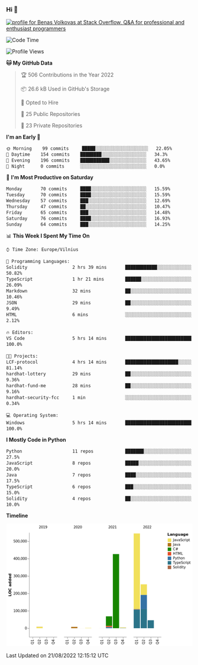 ### Hi 👋
<a href="https://stackoverflow.com/users/14954249/benas-volkovas"><img src="https://stackoverflow.com/users/flair/14954249.png?theme=dark" width="208" height="58" alt="profile for Benas Volkovas at Stack Overflow, Q&amp;A for professional and enthusiast programmers" title="profile for Benas Volkovas at Stack Overflow, Q&amp;A for professional and enthusiast programmers"></a>

<!--START_SECTION:waka-->
![Code Time](http://img.shields.io/badge/Code%20Time-809%20hrs%2052%20mins-blue)

![Profile Views](http://img.shields.io/badge/Profile%20Views-0-blue)

**🐱 My GitHub Data** 

> 🏆 506 Contributions in the Year 2022
 > 
> 📦 26.6 kB Used in GitHub's Storage 
 > 
> 💼 Opted to Hire
 > 
> 📜 25 Public Repositories 
 > 
> 🔑 23 Private Repositories  
 > 
**I'm an Early 🐤** 

```text
🌞 Morning    99 commits     █████░░░░░░░░░░░░░░░░░░░░   22.05% 
🌆 Daytime    154 commits    ████████░░░░░░░░░░░░░░░░░   34.3% 
🌃 Evening    196 commits    ███████████░░░░░░░░░░░░░░   43.65% 
🌙 Night      0 commits      ░░░░░░░░░░░░░░░░░░░░░░░░░   0.0%

```
📅 **I'm Most Productive on Saturday** 

```text
Monday       70 commits     ████░░░░░░░░░░░░░░░░░░░░░   15.59% 
Tuesday      70 commits     ████░░░░░░░░░░░░░░░░░░░░░   15.59% 
Wednesday    57 commits     ███░░░░░░░░░░░░░░░░░░░░░░   12.69% 
Thursday     47 commits     ██░░░░░░░░░░░░░░░░░░░░░░░   10.47% 
Friday       65 commits     ███░░░░░░░░░░░░░░░░░░░░░░   14.48% 
Saturday     76 commits     ████░░░░░░░░░░░░░░░░░░░░░   16.93% 
Sunday       64 commits     ███░░░░░░░░░░░░░░░░░░░░░░   14.25%

```


📊 **This Week I Spent My Time On** 

```text
⌚︎ Time Zone: Europe/Vilnius

💬 Programming Languages: 
Solidity                 2 hrs 39 mins       ████████████░░░░░░░░░░░░░   50.82% 
TypeScript               1 hr 21 mins        ██████░░░░░░░░░░░░░░░░░░░   26.09% 
Markdown                 32 mins             ██░░░░░░░░░░░░░░░░░░░░░░░   10.46% 
JSON                     29 mins             ██░░░░░░░░░░░░░░░░░░░░░░░   9.49% 
HTML                     6 mins              ░░░░░░░░░░░░░░░░░░░░░░░░░   2.12%

🔥 Editors: 
VS Code                  5 hrs 14 mins       █████████████████████████   100.0%

🐱‍💻 Projects: 
LCF-protocol             4 hrs 14 mins       ████████████████████░░░░░   81.14% 
hardhat-lottery          29 mins             ██░░░░░░░░░░░░░░░░░░░░░░░   9.36% 
hardhat-fund-me          28 mins             ██░░░░░░░░░░░░░░░░░░░░░░░   9.16% 
hardhat-security-fcc     1 min               ░░░░░░░░░░░░░░░░░░░░░░░░░   0.34%

💻 Operating System: 
Windows                  5 hrs 14 mins       █████████████████████████   100.0%

```

**I Mostly Code in Python** 

```text
Python                   11 repos            ███████░░░░░░░░░░░░░░░░░░   27.5% 
JavaScript               8 repos             █████░░░░░░░░░░░░░░░░░░░░   20.0% 
Java                     7 repos             ████░░░░░░░░░░░░░░░░░░░░░   17.5% 
TypeScript               6 repos             ███░░░░░░░░░░░░░░░░░░░░░░   15.0% 
Solidity                 4 repos             ██░░░░░░░░░░░░░░░░░░░░░░░   10.0%

```


**Timeline**

![Chart not found](https://raw.githubusercontent.com/BenasVolkovas/BenasVolkovas/main/charts/bar_graph.png) 


 Last Updated on 21/08/2022 12:15:12 UTC
<!--END_SECTION:waka-->
